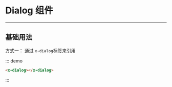 # Dialog 组件

----

## 基础用法

方式一：
通过 `x-dialog`标签来引用

<x-dialog-demo></x-dialog-demo>

::: demo

```html
<x-dialog></x-dialog>
```

:::

